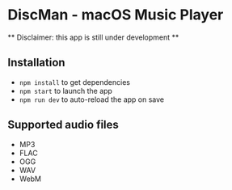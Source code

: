 # DiscMan - macOS Music Player

** Disclaimer: this app is still under development **

## Installation

* `npm install` to get dependencies
* `npm start` to launch the app
* `npm run dev` to auto-reload the app on save

## Supported audio files

* MP3
* FLAC
* OGG
* WAV
* WebM